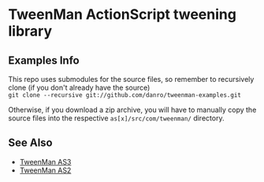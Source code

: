 # TweenMan ActionScript tweening library #

Examples Info
-------------

This repo uses submodules for the source files, so remember to recursively clone (if you don't already have the source)<br/>
`git clone --recursive git://github.com/danro/tweenman-examples.git`

Otherwise, if you download a zip archive, you will have to manually copy the source files into the respective `as[x]/src/com/tweenman/` directory.

See Also
--------

* [TweenMan AS3](http://github.com/danro/tweenman-as3)
* [TweenMan AS2](http://github.com/danro/tweenman-as2)

